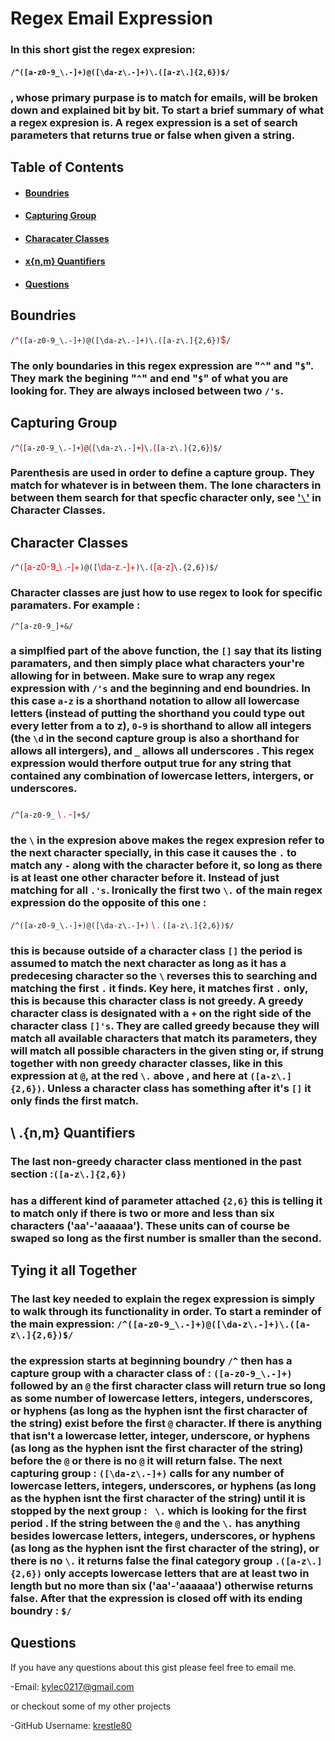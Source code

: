 # Regex Email Expression
### In this short gist the regex expresion:  
#### `/^([a-z0-9_\.-]+)@([\da-z\.-]+)\.([a-z\.]{2,6})$/`
### , whose primary purpase is to match for emails, will be broken down and explained bit by bit. To start a brief summary of what a regex expresion is. A regex expression is a set of search parameters that returns true or false when given a string. 
## Table of Contents
- #### [Boundries](#boundries)
- #### [Capturing Group](#capt)
- #### [Characater Classes](#char)
- #### [x{n,m} Quantifiers](#quant)
- #### [Questions](#quest)


<a name=boundries></a>
## Boundries
`/`<span style="color:red">^</span>`([a-z0-9_\.-]+)@([\da-z\.-]+)\.([a-z\.]{2,6})`<span style= 'color: red'>$</span>`/`

### The only boundaries in this regex expression are "`^`" and "`$`". They mark the begining "`^`" and end "`$`" of what you are looking for. They are always inclosed between two `/'s`.

<a name=capt></a>
## Capturing Group
`/^`<span style="color:red">(</span>`[a-z0-9_\.-]+`<span style="color:red">)</span>`@`<span style= 'color: red'>(</span>`[\da-z\.-]+`<span style= 'color: red'>)</span>`\.`<span style="color:red">(</span>`[a-z\.]{2,6}`<span style= 'color: red'>)</span>`$/`

### Parenthesis are used in order to define a capture group. They match for whatever is in between them. The lone characters in between them search for that specfic character only, see ['`\`'](##-character-classes) in Character Classes.
<a name=char></a>
## Character Classes
`/^(`<span style="color:red;">[a-z0-9_\ .-]+</span>`)@([`<span style= 'color: red'>\da-z\.-]+</span>`)\.(`<span style= 'color: red;'>[a-z]</span>`\.{2,6})$/`
### Character classes are just how to use regex to look for specific paramaters. For example :
`/^[a-z0-9_]+&/`
### a simplfied part of the above function, the `[]` say that its listing paramaters, and then simply place what characters your're allowing for in between. Make sure to wrap any regex expression with `/'s` and the beginning and end boundries.  In this case `a-z` is a shorthand notation to allow all lowercase letters (instead of putting the shorthand you could type out every letter from a to z), `0-9` is shorthand to allow all integers (the `\d` in the second capture group is also a shorthand for allows all intergers), and `_` allows all underscores . This regex expression would therfore output true for any string that contained any combination of lowercase letters, intergers, or underscores.

###      


`/^[a-z0-9_`<span style= ' color: red;'> \ . -</span>`]+$/`

###
### the `\` in the expresion above makes the regex expresion refer to the next character specially, in this case it causes the `.` to match any `-` along with the character before it, so long as there is at least one other character before it. Instead of just matching for all `.'s`. Ironically the first two `\.` of the main regex expression do the opposite of this one :
`/^([a-z0-9_\.-]+)@([\da-z\.-]+)`<span style= 'color: red;'> \ . </span>`([a-z\.]{2,6})$/`
### this is because outside of a character class `[]` the period is assumed to match the next character as long as it has a predecesing character so the `\` reverses this to searching  and matching the first `.` it finds. Key here, it matches first `.` only, this is because this character class is not greedy. A greedy character class is designated with a `+` on the right side of the character class `[]'s`. They are called greedy because they will match all available characters that match its parameters, they will match all possible characters in the given sting or, if strung together with non greedy character classes, like in this expression at `@`, at the red  `\.` above , and here at `([a-z\.]{2,6})`. Unless a character class has something after it's `[]` it only finds the first match.
<a name=quant></a>
## \ .{n,m}  Quantifiers
### The last non-greedy character class mentioned in the past section :`([a-z\.]{2,6})`

### has a different kind of parameter  attached `{2,6}` this is telling it to match only if there is two or more and less than six characters ('aa'-'aaaaaa'). These units can of course be swaped so long as the first number is smaller than the second. 

## Tying it all Together
### The last key needed to explain the regex expression is simply to walk through its functionality in order. To start a reminder of the main expression: `/^([a-z0-9_\.-]+)@([\da-z\.-]+)\.([a-z\.]{2,6})$/`

### the expression starts at beginning boundry `/^` then has a capture group with a character class of : `([a-z0-9_\.-]+)` followed by an `@`  the first character class will return true so long as some number of lowercase letters, integers, underscores, or hyphens (as long as the hyphen isnt the first character of the string) exist before the first `@` character. If there is  anything that isn't a lowercase letter, integer, underscore, or hyphens (as long as the hyphen isnt the first character of the string) before the `@` or there is no `@` it will return false. The next capturing group : `([\da-z\.-]+)` calls for any number of lowercase letters, integers, underscores, or hyphens (as long as the hyphen isnt the first character of the string) until it is stopped by the next group : ` \.` which is looking for the first period . If the string between the `@` and the `\.` has anything besides lowercase letters, integers, underscores, or hyphens (as long as the hyphen isnt the first character of the string), or there is no `\.` it returns false the final category group `.([a-z\.]{2,6})` only accepts lowercase letters that are at least two in length but no more than six ('aa'-'aaaaaa') otherwise returns false. After that the expression is closed off with its ending boundry : `$/`
<a name=quest></a>
## Questions
If you have any questions about this gist please feel free to email me. 

-Email: kylec0217@gmail.com 


or checkout some of my other projects

-GitHub Username: [krestle80](https://github.com/Krestle80)
